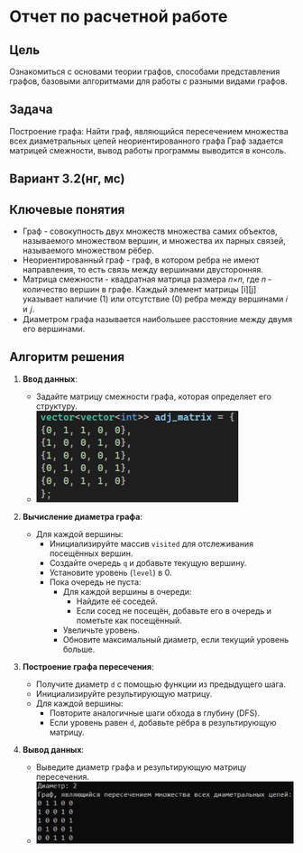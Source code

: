 # Отчет по расчетной работе 

## Цель
Ознакомиться с основами теории графов, способами представления графов, базовыми алгоритмами для работы с разными видами графов.

## Задача
Построение графа: Найти граф, являющийся пересечением множества всех диаметральных цепей неориентированного графа Граф задается матрицей смежности, вывод работы программы выводится в консоль.
## Вариант 3.2(нг, мс)

## Ключевые понятия
- Граф - совокупность двух множеств множества самих объектов, называемого множеством вершин, и множества их парных связей, называемого множеством рёбер.
- Неориентированный граф - граф, в котором ребра не имеют направления, то есть связь между вершинами двусторонняя.
- Матрица смежности - квадратная матрица размера 𝑛×𝑛, где 𝑛 - количество вершин в графе. Каждый элемент матрицы [i][j] указывает наличие (1) или отсутствие (0) ребра между вершинами 𝑖 и 𝑗.
- Диаметром графа называется наибольшее расстояние между двумя его вершинами.

## Алгоритм решения

1. **Ввод данных**:
   - Задайте матрицу смежности графа, которая определяет его структуру.
   - ![](1_.png)

2. **Вычисление диаметра графа**:
   - Для каждой вершины:
     - Инициализируйте массив `visited` для отслеживания посещённых вершин.
     - Создайте очередь `q` и добавьте текущую вершину.
     - Установите уровень (`level`) в 0.
     - Пока очередь не пуста:
       - Для каждой вершины в очереди:
         - Найдите её соседей.
         - Если сосед не посещён, добавьте его в очередь и пометьте как посещённый.
       - Увеличьте уровень.
       - Обновите максимальный диаметр, если текущий уровень больше.

3. **Построение графа пересечения**:
   - Получите диаметр `d` с помощью функции из предыдущего шага.
   - Инициализируйте результирующую матрицу.
   - Для каждой вершины:
     - Повторите аналогичные шаги обхода в глубину (DFS).
     - Если уровень равен `d`, добавьте рёбра в результирующую матрицу.

4. **Вывод данных**:
   - Выведите диаметр графа и результирующую матрицу пересечения.
   - ![](2_.png)
